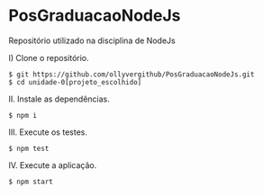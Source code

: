 # PosGraduacaoNodeJs
Repositório utilizado na disciplina de NodeJs

I) Clone o repositório.

```console
$ git https://github.com/ollyvergithub/PosGraduacaoNodeJs.git
$ cd unidade-0[projeto_escolhido]
```

II. Instale as dependências.

```console
$ npm i
```

III. Execute os testes.

```console
$ npm test
```

IV. Execute a aplicação.

```console
$ npm start
```